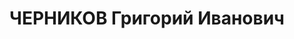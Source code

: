 ---
title: ЧЕРНИКОВ Григорий Иванович
description: "Род. в 1910, г. Тбилиси. Род занятий: до ареста директор Новой обувной\
  \ фабрики. \n  Осужден Тройкой при НКВД ГССР 04.12.1937. Мера наказания: расстрел\
  \ с конфискацией личного имущества. Дата расстрела: 11.12.1937"
---